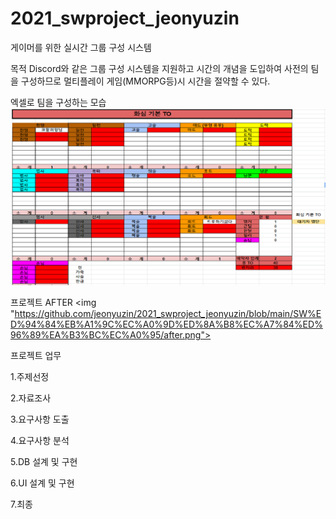 # 2021_swproject_jeonyuzin

게이머를 위한 실시간 그룹 구성 시스템

목적
Discord와 같은 그룹 구성 시스템을 지원하고
시간의 개념을 도입하여 사전의 팀을 구성하므로 멀티플레이 게임(MMORPG등)시 시간을 절약할 수 있다.

엑셀로 팀을 구성하는 모습
<img src="https://github.com/jeonyuzin/2021_swproject_jeonyuzin/blob/main/SW%ED%94%84%EB%A1%9C%EC%A0%9D%ED%8A%B8%EC%A7%84%ED%96%89%EA%B3%BC%EC%A0%95/before.png">

프로젝트 AFTER
<img "https://github.com/jeonyuzin/2021_swproject_jeonyuzin/blob/main/SW%ED%94%84%EB%A1%9C%EC%A0%9D%ED%8A%B8%EC%A7%84%ED%96%89%EA%B3%BC%EC%A0%95/after.png">

프로젝트 업무

1.주제선정

2.자료조사

3.요구사항 도출

4.요구사항 분석

5.DB 설계 및 구현

6.UI 설계 및 구현

7.최종





